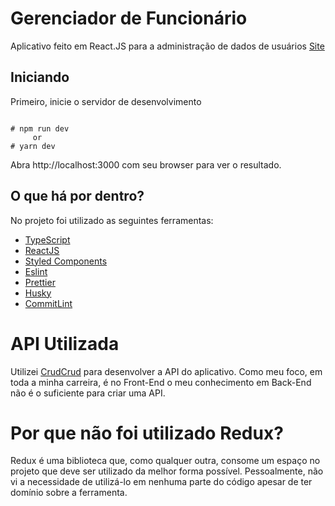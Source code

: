 # Gerenciador de Funcionário
Aplicativo feito em React.JS para a administração de dados de usuários
[Site](gest.netlify.app)
## Iniciando
Primeiro, inicie o servidor de desenvolvimento


```

# npm run dev
     or
# yarn dev

```

Abra http://localhost:3000 com seu browser para ver o resultado.

## O que há por dentro?

No projeto foi utilizado as seguintes ferramentas: 

- [TypeScript](https://www.typescriptlang.org/)
- [ReactJS](https://reactjs.org/)
- [Styled Components](https://styled-components.com/)
- [Eslint](https://eslint.org/)
- [Prettier](https://prettier.io/)
- [Husky](https://github.com/typicode/husky)
- [CommitLint](https://commitlint.js.org/#/)

# API Utilizada
Utilizei [CrudCrud](https://crudcrud.com/) para desenvolver a API do aplicativo. Como meu foco, em toda a minha carreira, é no Front-End o meu conhecimento em Back-End não é o suficiente para criar uma API.

# Por que não foi utilizado Redux?
Redux é uma biblioteca que, como qualquer outra, consome um espaço no projeto que deve ser utilizado da melhor forma possível. Pessoalmente, não vi a necessidade de utilizá-lo em nenhuma parte do código apesar de ter domínio sobre a ferramenta.
